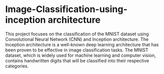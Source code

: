 # Image-Classification-using-inception architecture
This project focuses on the classification of the MNIST dataset using Convolutional Neural Network (CNN) and Inception architecture. The Inception architecture is a well-known deep learning architecture that has been proven to be effective in image classification tasks. The MNIST dataset, which is widely used for machine learning and computer vision, contains handwritten digits that will be classified into their respective categories.
